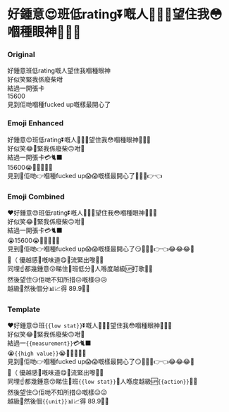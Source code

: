 # 好鍾意😍班低rating⏬嘅人🧑‍🤝‍🧑望住我😳嗰種眼神👀💦🥵

### Original
好鍾意班低rating嘅人望住我嗰種眼神\
好似笑緊我係廢柴咁\
結過一開張卡\
15600\
見到佢哋嗰種fucked up嘅樣最開心了

### Emoji Enhanced
好鍾意😍班低rating⏬嘅人🧑‍🤝‍🧑望住我😳嗰種眼神👀💦🥵\
好似笑😂🤣緊我係廢柴🙃咁🥺\
結過一開張卡💳🐈‍⬛\
15600😭💢💢💢💢💢\
見到👀佢哋👉嗰種fucked up😱😱嘅樣最開心了🥺🥵🥵👉👈

### Emoji Combined
❤️好鍾意😍班低rating⏬嘅人🧑‍🤝‍🧑望住我😳嗰種眼神👀💦🥵\
好似笑😂🤣緊我係廢柴🙃咁🥺\
結過一開張卡💳🐈‍⬛\
😭15600😭💢💢💢💢💢\
見到👀佢哋👉嗰種fucked up😱😱嘅樣最開心了😏🥺🥵🥵👉👈😂😂😂💯\
😤（ 優越感😤嘅味道😋🤤流緊出嚟🤤🤤\
同埋☝️都幾鍾意😚睇住👀班低分🫨人喺度越級🆙打歌👊👊\
然後望住😏佢哋不知所措😖嘅樣😥😥\
越級🦵然後個分📊📈得 89.9💯💯

### Template
❤️好鍾意😍班`{{low stat}}`⏬嘅人🧑‍🤝‍🧑望住我😳嗰種眼神👀💦🥵\
好似笑😂🤣緊我係廢柴🙃咁🥺\
結過一`{{measurement}}`💳🐈‍⬛\
😭`{{high value}}`😭💢💢💢💢💢\
見到👀佢哋👉嗰種fucked up😱😱嘅樣最開心了😏🥺🥵🥵👉👈😂😂😂💯\
😤（ 優越感😤嘅味道😋🤤流緊出嚟🤤🤤\
同埋☝️都幾鍾意😚睇住👀班`{{low stat}}`🫨人喺度越級🆙`{{action}}`👊👊\
然後望住😏佢哋不知所措😖嘅樣😥😥\
越級🦵然後個`{{unit}}`📊📈得 89.9💯💯
